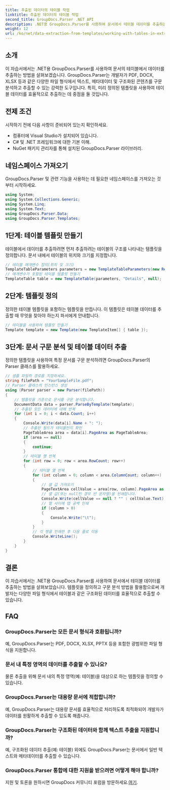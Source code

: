 ```yaml
---
title: 추출된 데이터의 테이블 작업
linktitle: 추출된 데이터의 테이블 작업
second_title: GroupDocs.Parser .NET API
description: .NET용 GroupDocs.Parser를 사용하여 문서에서 테이블 데이터를 추출하는 방법을 알아보세요. 사전 정의된 템플릿을 사용하여 구조화된 콘텐츠를 효율적으로 구문 분석합니다.
weight: 12
url: /ko/net/data-extraction-from-templates/working-with-tables-in-extracted-data/
---
```

## 소개
이 자습서에서는 .NET용 GroupDocs.Parser를 사용하여 문서의 테이블에서 데이터를 추출하는 방법을 살펴보겠습니다. GroupDocs.Parser는 개발자가 PDF, DOCX, XLSX 등과 같은 다양한 파일 형식에서 텍스트, 메타데이터 및 구조화된 콘텐츠를 구문 분석하고 추출할 수 있는 강력한 도구입니다. 특히, 미리 정의된 템플릿을 사용하여 테이블 데이터를 효율적으로 추출하는 데 중점을 둘 것입니다.
## 전제 조건
시작하기 전에 다음 사항이 준비되어 있는지 확인하세요.
- 컴퓨터에 Visual Studio가 설치되어 있습니다.
- C# 및 .NET 프레임워크에 대한 기본 이해.
- NuGet 패키지 관리자를 통해 설치된 GroupDocs.Parser 라이브러리.

## 네임스페이스 가져오기
GroupDocs.Parser 및 관련 기능을 사용하는 데 필요한 네임스페이스를 가져오는 것부터 시작하세요.
```csharp
using System;
using System.Collections.Generic;
using System.Linq;
using System.Text;
using GroupDocs.Parser.Data;
using GroupDocs.Parser.Templates;
```
## 1단계: 테이블 템플릿 만들기
테이블에서 데이터를 추출하려면 먼저 추출하려는 테이블의 구조를 나타내는 템플릿을 정의합니다. 문서 내에서 테이블의 위치와 크기를 지정합니다.
```csharp
// 테이블 매개변수 정의(위치 및 크기)
TemplateTableParameters parameters = new TemplateTableParameters(new Rectangle(new Point(35, 320), new Size(530, 55)), null);
// 매개변수가 포함된 테이블 템플릿 만들기
TemplateTable table = new TemplateTable(parameters, "Details", null);
```
## 2단계: 템플릿 정의
정의한 테이블 템플릿을 포함하는 템플릿을 만듭니다. 이 템플릿은 테이블 데이터를 추출할 때 무엇을 찾아야 하는지 파서에게 안내합니다.
```csharp
// 테이블을 사용하여 템플릿 만들기
Template template = new Template(new TemplateItem[] { table });
```
## 3단계: 문서 구문 분석 및 테이블 데이터 추출
정의한 템플릿을 사용하여 특정 문서를 구문 분석하려면 GroupDocs.Parser의 Parser 클래스를 활용하세요.
```csharp
// 샘플 파일의 경로를 지정하세요.
string filePath = "YourSampleFile.pdf";
// Parser 클래스의 인스턴스 생성
using (Parser parser = new Parser(filePath))
{
    // 템플릿을 기준으로 문서를 구문 분석합니다.
    DocumentData data = parser.ParseByTemplate(template);
    // 추출된 모든 데이터에 대해 반복
    for (int i = 0; i < data.Count; i++)
    {
        Console.Write(data[i].Name + ": ");
        // 추출된 필드가 테이블인지 확인
        PageTableArea area = data[i].PageArea as PageTableArea;
        if (area == null)
        {
            continue;
        }
        // 테이블 행 반복
        for (int row = 0; row < area.RowCount; row++)
        {
            // 테이블 열 반복
            for (int column = 0; column < area.ColumnCount; column++)
            {
                // 셀 값 가져오기
                PageTextArea cellValue = area[row, column].PageArea as PageTextArea;
                // 셀 값(또는 null인 경우 빈 문자열)을 인쇄합니다.
                Console.Write(cellValue == null ? "" : cellValue.Text);
                // 열 사이에 탭 공백 인쇄
                if (column > 0)
                {
                    Console.Write("\t");
                }
            }
            // 각 행을 인쇄한 후 다음 줄로 이동
            Console.WriteLine();
        }
    }
}
```

## 결론
이 자습서에서는 .NET용 GroupDocs.Parser를 사용하여 문서에서 테이블 데이터를 추출하는 방법을 살펴보았습니다. 템플릿을 정의하고 구문 분석 방법을 활용함으로써 개발자는 다양한 파일 형식에서 테이블과 같은 구조화된 데이터를 효율적으로 추출할 수 있습니다.

## FAQ
### GroupDocs.Parser는 모든 문서 형식과 호환됩니까?
예, GroupDocs.Parser는 PDF, DOCX, XLSX, PPTX 등을 포함한 광범위한 파일 형식을 지원합니다.
### 문서 내 특정 영역의 데이터를 추출할 수 있나요?
물론 추출을 위해 문서 내의 특정 영역(예: 테이블)을 대상으로 하는 템플릿을 정의할 수 있습니다.
### GroupDocs.Parser는 대용량 문서에 적합합니까?
예, GroupDocs.Parser는 대용량 문서를 효율적으로 처리하도록 최적화되어 개발자가 데이터를 원활하게 추출할 수 있도록 해줍니다.
### GroupDocs.Parser는 구조화된 데이터와 함께 텍스트 추출을 지원합니까?
예, 구조화된 데이터 추출(예: 테이블) 외에도 GroupDocs.Parser는 문서에서 일반 텍스트와 메타데이터를 추출할 수 있습니다.
### GroupDocs.Parser 통합에 대한 지원을 받으려면 어떻게 해야 합니까?
 지원 및 토론을 원하시면 GroupDocs 커뮤니티 포럼을 방문하세요.[여기](https://forum.groupdocs.com/c/parser/17).